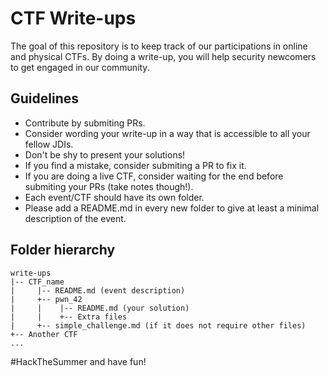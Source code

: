 # CTF Write-ups
The goal of this repository is to keep track of our participations in online and physical CTFs. By doing a write-up, you will help security newcomers to get engaged in our community.

## Guidelines
- Contribute by submiting PRs.
- Consider wording your write-up in a way that is accessible to all your fellow JDIs.
- Don't be shy to present your solutions!
- If you find a mistake, consider submiting a PR to fix it.
- If you are doing a live CTF, consider waiting for the end before submiting your PRs (take notes though!).
- Each event/CTF should have its own folder.
- Please add a README.md in every new folder to give at least a minimal description of the event.

## Folder hierarchy
```
write-ups
|-- CTF_name
|     |-- README.md (event description)
|     +-- pwn_42
|     |    |-- README.md (your solution)
|     |    +-- Extra files
|     +-- simple_challenge.md (if it does not require other files)
+-- Another CTF
...
```

\#HackTheSummer and have fun!
